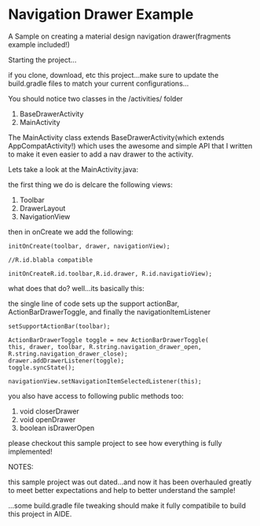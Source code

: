 # Navigation Drawer Example
A Sample on creating a material design navigation drawer(fragments example included!)

Starting the project...

if you clone, download, etc this project...make sure to update the build.gradle files to match your current configurations...

You should notice two classes in the /activities/ folder

1. BaseDrawerActivity
2. MainActivity

The MainActivity class extends BaseDrawerActivity(which extends AppCompatActivity!) which uses the awesome and simple API that I written to make it even easier to add a nav drawer to the activity.

Lets take a look at the MainActivity.java:

the first thing we do is delcare the following views:

1. Toolbar
2. DrawerLayout
3. NavigationView

then in onCreate we add the following:

    initOnCreate(toolbar, drawer, navigationView);

    //R.id.blabla compatible

    initOnCreateR.id.toolbar,R.id.drawer, R.id.navigatioView);

what does that do?
well...its basically this:

the single line of code sets up the support actionBar, ActionBarDrawerToggle, and finally the navigationItemListener

    setSupportActionBar(toolbar);

    ActionBarDrawerToggle toggle = new ActionBarDrawerToggle(
    this, drawer, toolbar, R.string.navigation_drawer_open, R.string.navigation_drawer_close);
    drawer.addDrawerListener(toggle);
    toggle.syncState();

    navigationView.setNavigationItemSelectedListener(this);

you also have access to following public methods too:

1. void closerDrawer
2. void openDrawer
3. boolean isDrawerOpen

please checkout this sample project to see how everything is fully implemented!


NOTES:

this sample project was out dated...and now it has been overhauled greatly to meet better expectations and help to better understand the sample!

...some build.gradle file tweaking should make it fully compatibile to build this project in AIDE.
